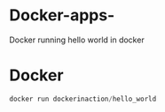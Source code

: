 # Docker-apps-
Docker 
running hello world in docker 
# Docker
```python
docker run dockerinaction/hello_world
```

